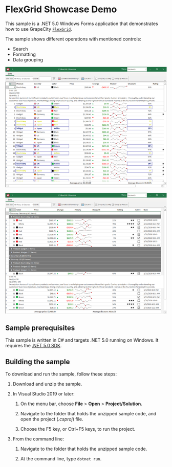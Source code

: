 ﻿---
languages:
- csharp
products:
- dotnet
- windows
page_type: sample
name: "Windows Forms Sample: FlexGrid Showcase (C#)"
urlFragment: "winforms-flexgridshowcase-cs"
description: ".NET 5.0 Windows Forms application that demonstrates how to use GrapeCity FlexGrid"
---

# FlexGrid Showcase Demo

This sample is a .NET 5.0 Windows Forms application that demonstrates how to use GrapeCity [`FlexGrid`](https://www.grapecity.com/componentone/docs/win/online-flexgrid/overview.html).

The sample shows different operations with mentioned controls:

* Search
* Formatting
* Data grouping

![Screenshot with applied conditional formatting](../images/screenshot1.png)

![Screenshot with grouped data](../images/screenshot2.png)

## Sample prerequisites

This sample is written in C# and targets .NET 5.0 running on Windows. It requires the [.NET 5.0 SDK](https://dotnet.microsoft.com/download/dotnet/5.0).

## Building the sample

To download and run the sample, follow these steps:

01. Download and unzip the sample.

01. In Visual Studio 2019 or later:

    01. On the menu bar, choose **File** > **Open** > **Project/Solution**.

    01. Navigate to the folder that holds the unzipped sample code, and open the project (*.csproj*) file.

    01. Choose the F5 key, or Ctrl+F5 keys, to run the project.

01. From the command line:

    01. Navigate to the folder that holds the unzipped sample code.

    01. At the command line, type `dotnet run`.